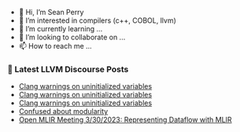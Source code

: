 - 👋 Hi, I’m Sean Perry
- 👀 I’m interested in compilers (c++, COBOL, llvm)
- 🌱 I’m currently learning ...
- 💞️ I’m looking to collaborate on ...
- 📫 How to reach me ...

<!---
s66perry/s66perry is a ✨ special ✨ repository because its `README.md` (this file) appears on your GitHub profile.
You can click the Preview link to take a look at your changes.
--->
### 📕 Latest LLVM Discourse Posts

<!-- DISCOURSE-LLVM:START -->
- [Clang warnings on uninitialized variables](https://discourse.llvm.org/t/clang-warnings-on-uninitialized-variables/70353#post_19)
- [Clang warnings on uninitialized variables](https://discourse.llvm.org/t/clang-warnings-on-uninitialized-variables/70353#post_18)
- [Clang warnings on uninitialized variables](https://discourse.llvm.org/t/clang-warnings-on-uninitialized-variables/70353#post_17)
- [Confused about modularity](https://discourse.llvm.org/t/confused-about-modularity/64951#post_9)
- [Open MLIR Meeting 3/30/2023: Representing Dataflow with MLIR](https://discourse.llvm.org/t/open-mlir-meeting-3-30-2023-representing-dataflow-with-mlir/69557#post_4)
<!-- DISCOURSE-LLVM:END -->
